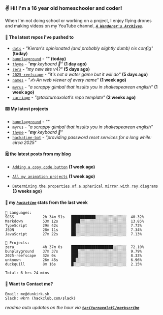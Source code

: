 ### ✌️ Hi! I'm a 16 year old homeschooler and coder!

When I'm not doing school or working on a project, I enjoy flying drones and making videos on my YouTube channel, [**_`A Wanderer's Archives`_**](https://youtube.com/@wanderer.archives).

#### 👷 The latest repos i've pushed to

- [`dots`](https://github.com/taciturnaxolotl/dots) - _"Kieran's opinionated (and probably slightly dumb) nix config"_ **(today)**
- [`bunplayground`](https://github.com/taciturnaxolotl/bunplayground) - _""_ **(today)**
- [`thyme`](https://github.com/taciturnaxolotl/thyme) - _"**my** keyboard 🫶"_ **(1 day ago)**
- [`zera`](https://github.com/taciturnaxolotl/zera) - _"my new site v4?"_ **(5 days ago)**
- [`2025-reefscape`](https://github.com/df1317/2025-reefscape) - _"it's not a water game but it will do"_ **(5 days ago)**
- [`names`](https://github.com/aramshiva/names) - _"✍️ An web viewer of every name"_ **(1 week ago)**
- [`myrus`](https://github.com/taciturnaxolotl/myrus) - _"a scrappy gimbal that insults you in shakespearean english"_ **(1 week ago)**
- [`carriage`](https://github.com/taciturnaxolotl/carriage) - _"@taciturnaxolotl's repo template"_ **(2 weeks ago)**

#### ⌨️ My latest projects

- [`bunplayground`](https://github.com/taciturnaxolotl/bunplayground) - _""_
- [`myrus`](https://github.com/taciturnaxolotl/myrus) - _"a scrappy gimbal that insults you in shakespearean english"_
- [`thyme`](https://github.com/taciturnaxolotl/thyme) - _"**my** keyboard 🫶"_
- [`hackatime-bot`](https://github.com/taciturnaxolotl/hackatime-bot) - _"providing password reset services for a long while: circa 2025"_

#### 🗒️ the latest posts from my [blog](https://dunkirk.sh)

- [`Adding a copy code button`](https://dunkirk.sh/blog/adding-a-copy-button/) **(1 week ago)**

- [`All my animation projects`](https://dunkirk.sh/blog/my-animations/) **(1 week ago)**

- [`Determining the properties of a spherical mirror with ray diagrams`](https://dunkirk.sh/blog/spherical-ray-diagrams/) **(3 weeks ago)**



#### 📡 my [_`hackatime`_](https://waka.hackclub.com) stats from the last week

```text
💾 Languages:
SCSS             2h 34m 51s   ███████████░░░░░░░░░░░░░░  40.32%
Markdown         53m 12s      ████░░░░░░░░░░░░░░░░░░░░░  13.85%
TypeScript       29m 42s      ██░░░░░░░░░░░░░░░░░░░░░░░  7.73%
JSON             28m 11s      ██░░░░░░░░░░░░░░░░░░░░░░░  7.34%
JavaScript       27m 22s      ██░░░░░░░░░░░░░░░░░░░░░░░  7.13%

💼 Projects:
zera             4h 37m 0s    ███████████████████░░░░░░  72.10%
bunplayground    37m 37s      ███░░░░░░░░░░░░░░░░░░░░░░  9.79%
2025-reefscape   32m 0s       ███░░░░░░░░░░░░░░░░░░░░░░  8.33%
unknown          26m 45s      ██░░░░░░░░░░░░░░░░░░░░░░░  6.96%
duckquill        8m 16s       █░░░░░░░░░░░░░░░░░░░░░░░░  2.15%

Total: 6 hrs 24 mins
```

#### 📮 Want to Contact me?

```text
Email: me@dunkirk.sh
Slack: @krn (hackclub.com/slack)
```

_readme auto updates on the hour via [**`taciturnaxolotl/markscribe`**](https://github.com/taciturnaxolotl/markscribe)_
